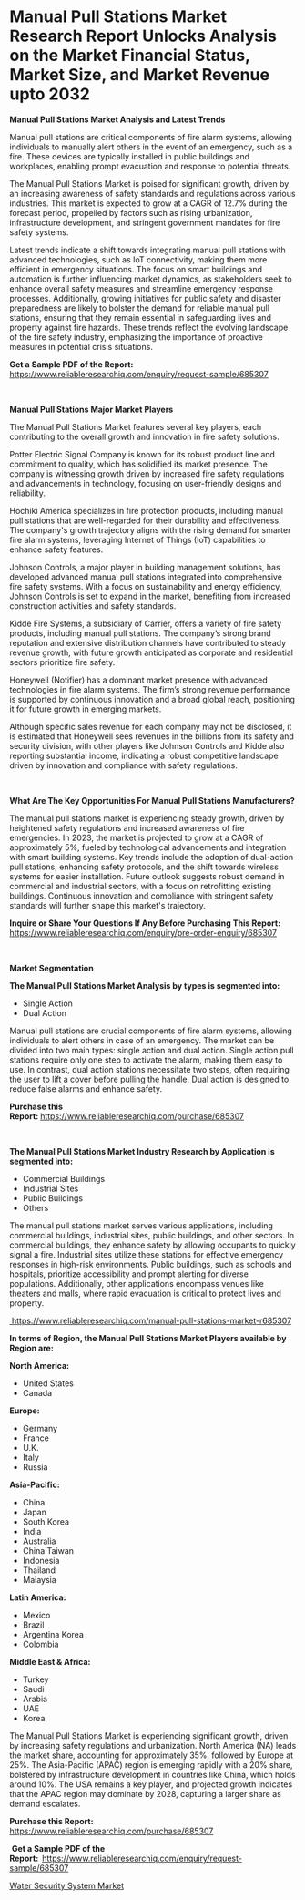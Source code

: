 <p><h1>Manual Pull Stations Market Research Report Unlocks Analysis on the Market Financial Status, Market Size, and Market Revenue upto 2032</h1></p><p><strong>Manual Pull Stations Market Analysis and Latest Trends</strong></p>
<p><p>Manual pull stations are critical components of fire alarm systems, allowing individuals to manually alert others in the event of an emergency, such as a fire. These devices are typically installed in public buildings and workplaces, enabling prompt evacuation and response to potential threats.</p><p>The Manual Pull Stations Market is poised for significant growth, driven by an increasing awareness of safety standards and regulations across various industries. This market is expected to grow at a CAGR of 12.7% during the forecast period, propelled by factors such as rising urbanization, infrastructure development, and stringent government mandates for fire safety systems. </p><p>Latest trends indicate a shift towards integrating manual pull stations with advanced technologies, such as IoT connectivity, making them more efficient in emergency situations. The focus on smart buildings and automation is further influencing market dynamics, as stakeholders seek to enhance overall safety measures and streamline emergency response processes. Additionally, growing initiatives for public safety and disaster preparedness are likely to bolster the demand for reliable manual pull stations, ensuring that they remain essential in safeguarding lives and property against fire hazards. These trends reflect the evolving landscape of the fire safety industry, emphasizing the importance of proactive measures in potential crisis situations.</p></p>
<p><strong>Get a Sample PDF of the Report:&nbsp;</strong> <a href="https://www.reliableresearchiq.com/enquiry/request-sample/685307?utm_campaign=3505&utm_medium=2&utm_source=Github&utm_content=ia&utm_term=10042025&utm_id=manual-pull-stations">https://www.reliableresearchiq.com/enquiry/request-sample/685307</a></p>
<p>&nbsp;</p>
<p><strong>Manual Pull Stations Major Market Players</strong></p>
<p><p>The Manual Pull Stations Market features several key players, each contributing to the overall growth and innovation in fire safety solutions. </p><p>Potter Electric Signal Company is known for its robust product line and commitment to quality, which has solidified its market presence. The company is witnessing growth driven by increased fire safety regulations and advancements in technology, focusing on user-friendly designs and reliability.</p><p>Hochiki America specializes in fire protection products, including manual pull stations that are well-regarded for their durability and effectiveness. The company's growth trajectory aligns with the rising demand for smarter fire alarm systems, leveraging Internet of Things (IoT) capabilities to enhance safety features.</p><p>Johnson Controls, a major player in building management solutions, has developed advanced manual pull stations integrated into comprehensive fire safety systems. With a focus on sustainability and energy efficiency, Johnson Controls is set to expand in the market, benefiting from increased construction activities and safety standards.</p><p>Kidde Fire Systems, a subsidiary of Carrier, offers a variety of fire safety products, including manual pull stations. The company’s strong brand reputation and extensive distribution channels have contributed to steady revenue growth, with future growth anticipated as corporate and residential sectors prioritize fire safety.</p><p>Honeywell (Notifier) has a dominant market presence with advanced technologies in fire alarm systems. The firm’s strong revenue performance is supported by continuous innovation and a broad global reach, positioning it for future growth in emerging markets.</p><p>Although specific sales revenue for each company may not be disclosed, it is estimated that Honeywell sees revenues in the billions from its safety and security division, with other players like Johnson Controls and Kidde also reporting substantial income, indicating a robust competitive landscape driven by innovation and compliance with safety regulations.</p></p>
<p>&nbsp;</p>
<p><strong>What Are The Key Opportunities For Manual Pull Stations Manufacturers?</strong></p>
<p><p>The manual pull stations market is experiencing steady growth, driven by heightened safety regulations and increased awareness of fire emergencies. In 2023, the market is projected to grow at a CAGR of approximately 5%, fueled by technological advancements and integration with smart building systems. Key trends include the adoption of dual-action pull stations, enhancing safety protocols, and the shift towards wireless systems for easier installation. Future outlook suggests robust demand in commercial and industrial sectors, with a focus on retrofitting existing buildings. Continuous innovation and compliance with stringent safety standards will further shape this market's trajectory.</p></p>
<p><strong>Inquire or Share Your Questions If Any Before Purchasing This Report:</strong> <a href="https://www.reliableresearchiq.com/enquiry/pre-order-enquiry/685307?utm_campaign=3505&utm_medium=2&utm_source=Github&utm_content=ia&utm_term=10042025&utm_id=manual-pull-stations">https://www.reliableresearchiq.com/enquiry/pre-order-enquiry/685307</a></p>
<p>&nbsp;</p>
<p><strong>Market Segmentation</strong></p>
<p><strong>The Manual Pull Stations Market Analysis by types is segmented into:</strong></p>
<p><ul><li>Single Action</li><li>Dual Action</li></ul></p>
<p><p>Manual pull stations are crucial components of fire alarm systems, allowing individuals to alert others in case of an emergency. The market can be divided into two main types: single action and dual action. Single action pull stations require only one step to activate the alarm, making them easy to use. In contrast, dual action stations necessitate two steps, often requiring the user to lift a cover before pulling the handle. Dual action is designed to reduce false alarms and enhance safety.</p></p>
<p><strong>Purchase this Report:&nbsp;</strong><a href="https://www.reliableresearchiq.com/purchase/685307?utm_campaign=3505&utm_medium=2&utm_source=Github&utm_content=ia&utm_term=10042025&utm_id=manual-pull-stations">https://www.reliableresearchiq.com/purchase/685307</a></p>
<p>&nbsp;</p>
<p><strong>The Manual Pull Stations Market Industry Research by Application is segmented into:</strong></p>
<p><ul><li>Commercial Buildings</li><li>Industrial Sites</li><li>Public Buildings</li><li>Others</li></ul></p>
<p><p>The manual pull stations market serves various applications, including commercial buildings, industrial sites, public buildings, and other sectors. In commercial buildings, they enhance safety by allowing occupants to quickly signal a fire. Industrial sites utilize these stations for effective emergency responses in high-risk environments. Public buildings, such as schools and hospitals, prioritize accessibility and prompt alerting for diverse populations. Additionally, other applications encompass venues like theaters and malls, where rapid evacuation is critical to protect lives and property.</p></p>
<p><a href="https://www.reliableresearchiq.com/manual-pull-stations-market-r685307?utm_campaign=3505&utm_medium=2&utm_source=Github&utm_content=ia&utm_term=10042025&utm_id=manual-pull-stations">&nbsp;https://www.reliableresearchiq.com/manual-pull-stations-market-r685307</a></p>
<p><strong>In terms of Region, the Manual Pull Stations Market Players available by Region are:</strong></p>
<p>
    <p> <strong> North America: </strong>
        <ul>
            <li>United States</li>
            <li>Canada</li>
        </ul>
        </p> 
    <p> <strong> Europe: </strong>
        <ul>
            <li>Germany</li>
            <li>France</li>
            <li>U.K.</li>
            <li>Italy</li>
            <li>Russia</li>
        </ul>
        </p> 
    <p> <strong> Asia-Pacific: </strong>
        <ul>
            <li>China</li>
            <li>Japan</li>
            <li>South Korea</li>
            <li>India</li>
            <li>Australia</li>
            <li>China Taiwan</li>
            <li>Indonesia</li>
            <li>Thailand</li>
            <li>Malaysia</li>
        </ul>
        </p> 
    <p> <strong> Latin America: </strong>
        <ul>
            <li>Mexico</li>
            <li>Brazil</li>
            <li>Argentina Korea</li>
            <li>Colombia</li>
        </ul>
        </p> 
    <p> <strong> Middle East & Africa: </strong>
        <ul>
            <li>Turkey</li>
            <li>Saudi</li>
            <li>Arabia</li>
            <li>UAE</li>
            <li>Korea</li>
        </ul>
    </p>
    </p>
<p><p>The Manual Pull Stations Market is experiencing significant growth, driven by increasing safety regulations and urbanization. North America (NA) leads the market share, accounting for approximately 35%, followed by Europe at 25%. The Asia-Pacific (APAC) region is emerging rapidly with a 20% share, bolstered by infrastructure development in countries like China, which holds around 10%. The USA remains a key player, and projected growth indicates that the APAC region may dominate by 2028, capturing a larger share as demand escalates.</p></p>
<p><strong>Purchase this Report: </strong><a href="https://www.reliableresearchiq.com/purchase/685307?utm_campaign=3505&utm_medium=2&utm_source=Github&utm_content=ia&utm_term=10042025&utm_id=manual-pull-stations">https://www.reliableresearchiq.com/purchase/685307</a></p>
<p>&nbsp;<strong>Get a Sample PDF of the Report:&nbsp;&nbsp;</strong><a href="https://www.reliableresearchiq.com/enquiry/request-sample/685307?utm_campaign=3505&utm_medium=2&utm_source=Github&utm_content=ia&utm_term=10042025&utm_id=manual-pull-stations">https://www.reliableresearchiq.com/enquiry/request-sample/685307</a></p>
<p><strong></strong></p>
<p><p><a href="https://github.com/kelttnandan9/Market-Research-Report-List-1/blob/main/water-security-system-market.md?utm_campaign=3505&utm_medium=2&utm_source=Github&utm_content=ia&utm_term=10042025&utm_id=manual-pull-stations">Water Security System Market</a></p></p>